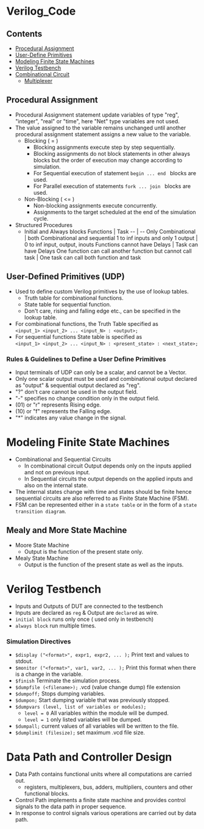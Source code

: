 # Verilog_Code

## Contents
- [Procedural Assignment](#Procedural-Assignment)
- [User-Define Primitives](#User-Defined-Primitives-(UDP))
- [Modeling Finite State Machines](#Modeling-Finite-State-Machines)
- [Verilog Testbench](#Verilog-Testbench)
- [Combinational Circuit](#combinational-circuit)
    * [Multiplexer](#multiplexer)


## Procedural Assignment
- Procedural Assignment statement update variables of type "reg", "integer", "real" or "time", here "Net" type variables are not used.  
- The value assigned to the variable remains unchanged until another procedural assignment statement assigns a new value to the variable.
   * Blocking ( = )
       - Blocking assignments execute step by step sequentially.
       - Blocking assignments do not block statements in other always blocks but the order of execution may change according to simulation.
       - For Sequential execution of statement `begin ... end ` blocks are used.
       - For Parallel execution of statements `fork ... join ` blocks are used.
   * Non-Blocking ( <= ) 
       - Non-blocking assignments execute concurrently.
       - Assignments to the target scheduled at the end of the simulation cycle.
- Structured Procedures
   * Initial and Always blocks
     Functions | Task
      -- | -- 
     Only Combinational | both Combinational and sequential
     1 to inf inputs and only 1 output | 0 to inf input, output, inouts
     Functions cannot have Delays | Task can have Delays
     One function can call another function but cannot call task | One task can call both function and task

## User-Defined Primitives (UDP)
- Used to define custom Verilog primitives by the use of lookup tables.
    * Truth table for combinational functions.
    * State table for sequential function.
    * Don't care, rising and falling edge etc., can be specified in the lookup table.
- For combinational functions, the Truth Table specified as  
    `<input_1> <input_2> ... <input_N> : <output>;`
- For sequential functions State table is specified as  
`<input_1> <input_2> ... <input_N> : <present_state> : <next_state>;`

### Rules & Guidelines to Define a User Define Primitives
- Input terminals of UDP can only be a scalar, and cannot be a Vector.
- Only one scalar output must be used and combinational output declared as "output" & sequential output declared as "reg".
- "?" don't care cannot be used in the output field.
- "-" specifies no change condition only in the output field.
- (01) or "r" represents Rising edge.
- (10) or "f" represents the Falling edge.
- "*" indicates any value change in the signal.

# Modeling Finite State Machines

- Combinational and Sequential Circuits
    * In combinational circuit Output depends only on the inputs applied and not on previous input.
    * In Sequential circuits the output depends on the applied inputs and also on the internal state.
- The internal states change with time and states should be finite hence sequential circuits are also referred to as Finite State Machine (FSM).
- FSM can be represented either in a `state table` or in the form of a `state transition diagram`.

## Mealy and More State Machine

- Moore State Machine
    * Output is the function of the present state only.
- Mealy State Machine
    * Output is the function of the present state as well as the inputs.

# Verilog Testbench

- Inputs and Outputs of DUT are connected to the testbench
- Inputs are declared as `reg` & Output are `declared` as wire.
- `initial block` runs only once ( used only in testbench)
- `always block` run multiple times.

### Simulation Directives

- `$display ("<format>", expr1, expr2, ... );` Print text and values to stdout.
- `$monitor ("<format>", var1, var2, ... );` Print this format when there is a change in the variable.
- `$finish` Terminate the simulation process.
- `$dumpfile (<filename>);` .vcd (value change dump) file extension
- `$dumpoff;` Stops dumping variables.
- `$dumpon;` Start dumping variable that was previously stopped.
- `$dumpvars (level, list of variables or modules);`
    * `level = 0` All variables within the module will be dumped.
    * `level = 1` only listed variables will be dumped.
- `$dumpall;` current values of all variables will be written to the file.
- `$dumplimit (filesize);` set maximum .vcd file size.

# Data Path and Controller Design
- Data Path contains functional units where all computations are carried out.
   * registers, multiplexers, bus, adders, multipliers, counters and other functional blocks.
- Control Path implements a finite state machine and provides control signals to the data path in proper sequence.
- In response to control signals various operations are carried out by data path.
